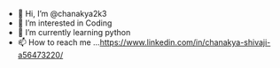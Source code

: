 - 👋 Hi, I’m @chanakya2k3
- 👀 I’m interested in Coding
- 🌱 I’m currently learning python
- 📫 How to reach me ...https://www.linkedin.com/in/chanakya-shivaji-a56473220/

<!---
chanakya2k3/chanakya2k3 is a ✨ special ✨ repository because its `README.md` (this file) appears on your GitHub profile.
You can click the Preview link to take a look at your changes.
--->
